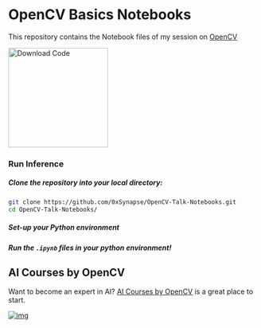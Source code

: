 # OpenCV Basics Notebooks

This repository contains the Notebook files of my session on [OpenCV](https://opencv.org/)

[<img src="https://learnopencv.com/wp-content/uploads/2022/07/download-button-e1657285155454.png" alt="Download Code" width="200">](https://www.dropbox.com/scl/fi/uzkxl1smfnwp5o9qoqkdh/opencv-talk.zip?rlkey=vfx9gn6fwy04jlbjtr4yzbgql&st=d6obwljd&dl=1)

### Run Inference

##### Clone the repository into your local directory:
```bash
git clone https://github.com/0xSynapse/OpenCV-Talk-Notebooks.git
cd OpenCV-Talk-Notebooks/
```
##### Set-up your Python environment

##### Run the ``.ipynb`` files in your python environment!
## AI Courses by OpenCV

Want to become an expert in AI? [AI Courses by OpenCV](https://opencv.org/courses/) is a great place to start.

[![img](https://learnopencv.com/wp-content/uploads/2023/01/AI-Courses-By-OpenCV-Github.png)](https://opencv.org/courses/)
